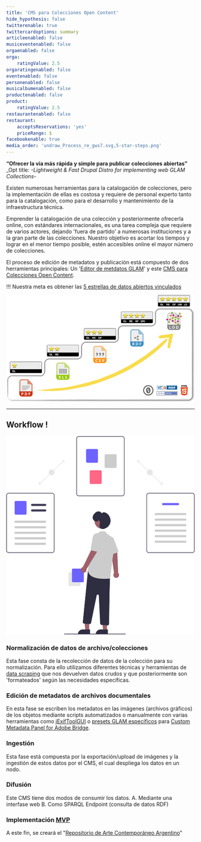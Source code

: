```yaml
---
title: 'CMS para Colecciones Open Content'
hide_hypothesis: false
twitterenable: true
twittercardoptions: summary
articleenabled: false
musiceventenabled: false
orgaenabled: false
orga:
    ratingValue: 2.5
orgaratingenabled: false
eventenabled: false
personenabled: false
musicalbumenabled: false
productenabled: false
product:
    ratingValue: 2.5
restaurantenabled: false
restaurant:
    acceptsReservations: 'yes'
    priceRange: $
facebookenable: true
media_order: 'undraw_Process_re_gws7.svg,5-star-steps.png'
---
```


**“Ofrecer la vía más rápida y simple para publicar colecciones abiertas”**
_Opt title: _-Lightweight & Fast Drupal Distro for implementing web GLAM Collections-_

Existen numerosas herramientas para la catalogación de colecciones, pero la implementación de ellas es costosa y requiere de personal experto tanto para la catalogación, como para el desarrollo y mantenimiento de la infraestructura técnica. 

Emprender la catalogación de una colección y posteriormente ofrecerla online, con estándares internacionales, es una tarea compleja que requiere de varios actores, dejando 'fuera de partido' a numerosas instituciones y a la gran parte de las colecciones.
Nuestro objetivo es acortar los tiempos y lograr en el menor tiempo posible, estén accesibles online el mayor número de colecciones.

El proceso de edición de metadatos y publicación está compuesto de dos herramientas principales: Un '[Editor de metdatos GLAM](https://docs.museosabiertos.org/editor-de-metadatos)' y este [CMS para Colecciones Open Content](https://docs.museosabiertos.org/cms-para-colecciones-open-content).

!!! Nuestra meta es obtener las [5 estrellas de datos abiertos vinculados](https://5stardata.info/es/) 

[![5-star-steps](5-star-steps.png "5-star-steps")](https://5stardata.info/es/)

---

## Workflow !

![undraw_Process_re_gws7](undraw_Process_re_gws7.svg "undraw_Process_re_gws7")


### Normalización de datos de archivo/colecciones
Esta fase consta de la recolección de datos de la colección para su normalización. Para ello utilizamos diferentes técnicas y herramientas de [data scraping](https://en.wikipedia.org/wiki/Data_scraping) que nos devuelven datos crudos y que posteriormente son 'formateados' según las necesidades específicas.

### Edición de metadatos de archivos documentales
En esta fase se escriben los metadatos en las imágenes (archivos gráficos) de los objetos mediante scripts automatizados o manualmente con varias herramientas como [jExifToolGUI](https://github.com/hvdwolf/jExifToolGUI) o [presets GLAM específicos](https://github.com/MuseosAbiertos/Adobe-Bridge-Custom-Metadata-JSON-Presets) para [Custom Metadata Panel for Adobe Bridge](https://github.com/adobe-dmeservices/custom-metadata).

### Ingestión
Esta fase está compuesta por la exportación/upload de imágenes y la ingestión de estos datos por el CMS, el cual despliega los datos en un nodo.

### Difusión
Este CMS tiene dos modos de consumir los datos. 
A. Mediante una interfase web
B. Como SPARQL Endpoint (consulta de datos RDF)


### Implementación [MVP](https://es.wikipedia.org/wiki/Producto_viable_m%C3%ADnimo)

A este fin, se creará el "[Repositorio de Arte Contemporáneo Argentino](https://docs.museosabiertos.org/repositorio-de-artistas-contemporaneos-argentinos)"
